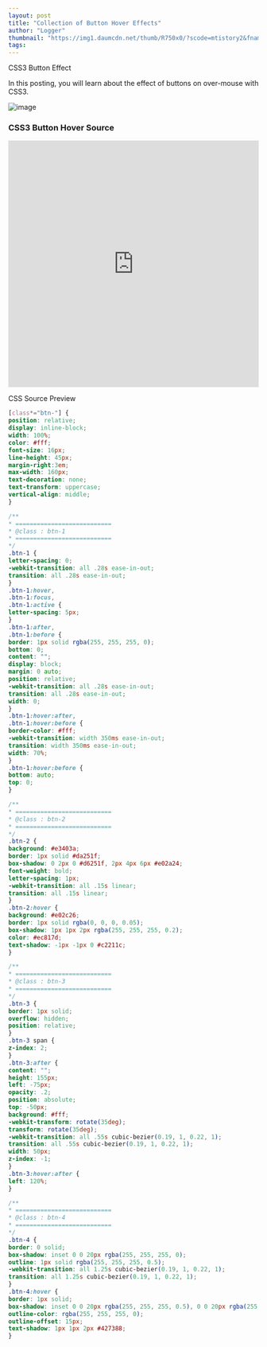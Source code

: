 ```yaml
---
layout: post
title: "Collection of Button Hover Effects"
author: "Logger"
thumbnail: "https://img1.daumcdn.net/thumb/R750x0/?scode=mtistory2&fname=https%3A%2F%2Ft1.daumcdn.net%2Fcfile%2Ftistory%2F232B6D3B58AF7BE833"
tags: 
---
```



CSS3 Button Effect

In this posting, you will learn about the effect of buttons on over-mouse with CSS3.

![image](https://t1.daumcdn.net/cfile/tistory/232B6D3B58AF7BE833)

### CSS3 Button Hover Source

<iframe allowfullscreen="true" allowpaymentrequest="true" allowtransparency="true" class="cp_embed_iframe " frameborder="0" height="496" width="100%" name="cp_embed_1" scrolling="no" src="https://codepen.io/jaehee/embed/EWxLgr?height=496&amp;theme-id=19458&amp;slug-hash=EWxLgr&amp;default-tab=result&amp;user=jaehee&amp;embed-version=2&amp;pen-title=%EB%A7%88%EC%9A%B0%EC%8A%A4%20%EC%98%A4%EB%B2%84%20%EB%B2%84%ED%8A%BC%20CSS3%20%ED%9A%A8%EA%B3%BC&amp;name=cp_embed_1" style="width: 100%; overflow:hidden; display:block;" title="마우스 오버 버튼 CSS3 효과" loading="lazy" id="cp_embed_EWxLgr"></iframe>

CSS Source Preview

```css
[class*="btn-"] {
position: relative;
display: inline-block;
width: 100%;
color: #fff;
font-size: 16px;
line-height: 45px;
margin-right:3em;
max-width: 160px;
text-decoration: none;
text-transform: uppercase;
vertical-align: middle;
}

/**
* ===========================
* @class : btn-1
* ===========================
*/
.btn-1 {
letter-spacing: 0;
-webkit-transition: all .28s ease-in-out;
transition: all .28s ease-in-out;
}
.btn-1:hover,
.btn-1:focus,
.btn-1:active {
letter-spacing: 5px;
}
.btn-1:after,
.btn-1:before {
border: 1px solid rgba(255, 255, 255, 0);
bottom: 0;
content: "";
display: block;
margin: 0 auto;
position: relative;
-webkit-transition: all .28s ease-in-out;
transition: all .28s ease-in-out;
width: 0;
}
.btn-1:hover:after,
.btn-1:hover:before {
border-color: #fff;
-webkit-transition: width 350ms ease-in-out;
transition: width 350ms ease-in-out;
width: 70%;
}
.btn-1:hover:before {
bottom: auto;
top: 0;
}

/**
* ===========================
* @class : btn-2
* ===========================
*/
.btn-2 {
background: #e3403a;
border: 1px solid #da251f;
box-shadow: 0 2px 0 #d6251f, 2px 4px 6px #e02a24;
font-weight: bold;
letter-spacing: 1px;
-webkit-transition: all .15s linear;
transition: all .15s linear;
}
.btn-2:hover {
background: #e02c26;
border: 1px solid rgba(0, 0, 0, 0.05);
box-shadow: 1px 1px 2px rgba(255, 255, 255, 0.2);
color: #ec817d;
text-shadow: -1px -1px 0 #c2211c;
}

/**
* ===========================
* @class : btn-3
* ===========================
*/
.btn-3 {
border: 1px solid;
overflow: hidden;
position: relative;
}
.btn-3 span {
z-index: 2;
}
.btn-3:after {
content: "";
height: 155px;
left: -75px;
opacity: .2;
position: absolute;
top: -50px;
background: #fff;
-webkit-transform: rotate(35deg);
transform: rotate(35deg);
-webkit-transition: all .55s cubic-bezier(0.19, 1, 0.22, 1);
transition: all .55s cubic-bezier(0.19, 1, 0.22, 1);
width: 50px;
z-index: -1;
}
.btn-3:hover:after {
left: 120%;
}

/**
* ===========================
* @class : btn-4
* ===========================
*/
.btn-4 {
border: 0 solid;
box-shadow: inset 0 0 20px rgba(255, 255, 255, 0);
outline: 1px solid rgba(255, 255, 255, 0.5);
-webkit-transition: all 1.25s cubic-bezier(0.19, 1, 0.22, 1);
transition: all 1.25s cubic-bezier(0.19, 1, 0.22, 1);
}
.btn-4:hover {
border: 1px solid;
box-shadow: inset 0 0 20px rgba(255, 255, 255, 0.5), 0 0 20px rgba(255, 255, 255, 0.2);
outline-color: rgba(255, 255, 255, 0);
outline-offset: 15px;
text-shadow: 1px 1px 2px #427388;
}

```